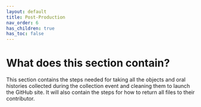 ```yaml
---
layout: default
title: Post-Production
nav_order: 6
has_children: true
has_toc: false
---
```


# What does this section contain?

This section contains the steps needed for taking all the objects and oral histories collected during the collection event and cleaning them to launch the GitHub site. It will also contain the steps for how to return all files to their contributor. 
